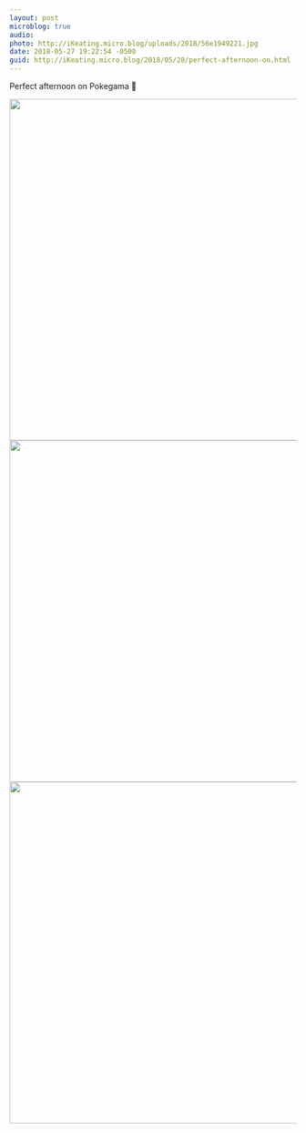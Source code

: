 ```yaml
---
layout: post
microblog: true
audio: 
photo: http://iKeating.micro.blog/uploads/2018/56e1949221.jpg
date: 2018-05-27 19:22:54 -0500
guid: http://iKeating.micro.blog/2018/05/28/perfect-afternoon-on.html
---
```

Perfect afternoon on Pokegama 🤟

<img src="http://iKeating.micro.blog/uploads/2018/3be6688aee.jpg" width="600" height="600" /><img src="http://iKeating.micro.blog/uploads/2018/c7d6b70475.jpg" width="600" height="600" /><img src="http://iKeating.micro.blog/uploads/2018/56e1949221.jpg" width="600" height="600" />
